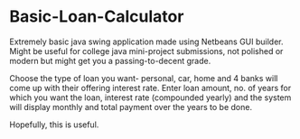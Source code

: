 # Basic-Loan-Calculator
Extremely basic java swing application made using Netbeans GUI builder. Might be useful for college java mini-project submissions, not polished or modern but might get you a passing-to-decent grade.

Choose the type of loan you want- personal, car, home and 4 banks will come up with their offering interest rate. Enter loan amount, no. of years for which you want the loan, interest rate (compounded yearly) and the system will display monthly and total payment over the years to be done.

Hopefully, this is useful.
